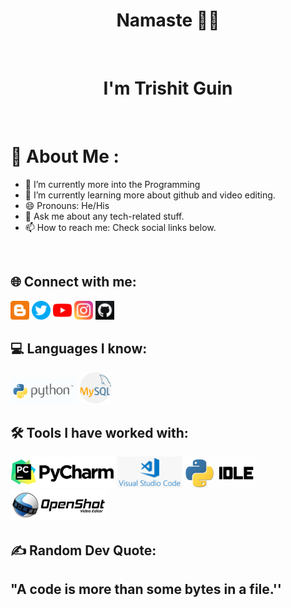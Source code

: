   <h1 align="center"> Namaste 🙏🏻 </h1> </br>
  <h1 align="center"> I'm Trishit Guin </h1> </br>
  
# 💫 About Me :
- 🔭 I’m currently more into the Programming
- 🌱 I’m currently learning more about github and video editing.
- 😄 Pronouns: He/His
- 💬 Ask me about any tech-related stuff.
- 📫 How to reach me: Check social links below.
</br>

## 🌐 Connect with me:


<a href="https://terimeristudy.blogspot.com/" alt="Blogger">
<img src="https://github.com/trishit-guin/trishit-guin/blob/main/blogger.png" height="30" width="30"></a>
<a href="https://twitter.com/trishitguin2005" alt="Twitter">
<img src="https://github.com/trishit-guin/trishit-guin/blob/main/twitter.png" height="30" width="30"></a>
<a href="https://youtube.com/@terimeristudy" alt="YouTube">
<img src="https://github.com/trishit-guin/trishit-guin/blob/main/youtube.png" height="30" width="30"></a>
<a href="https://www.instagram.com/trishit_guin/" alt="Instagram">
<img src="https://github.com/trishit-guin/trishit-guin/blob/main/instagram.png" height="30" width="30"></a>  
<a href="https://github.com/trishit-guin" alt="Github">
<img src="https://github.com/trishit-guin/trishit-guin/blob/main/github.png" height="30" width="30"></a>

## 💻 Languages I know:

<a alt="Python"><img src="https://github.com/trishit-guin/trishit-guin/blob/main/python.png" height="40" width="107"></a>
<a alt="MySql"><img src="https://github.com/trishit-guin/trishit-guin/blob/main/mysql.png" height="50" width="50"></a>

## 🛠 Tools I have worked with:

<a alt="PyCharm"><img src="https://github.com/trishit-guin/trishit-guin/blob/main/pycharm.png" height="50" width="167"></a>
<a alt="VSCode"><img src="https://github.com/trishit-guin/trishit-guin/blob/main/vscode.png" height="50" width="103"></a>
<a alt="PythonIDLE"><img src="https://github.com/trishit-guin/trishit-guin/blob/main/idle.png" height="50" width="113"></a>
<a alt="OpenShot"><img src="https://github.com/trishit-guin/trishit-guin/blob/main/openshot.png" height="50" width="155"></a>

## ✍ Random Dev Quote:
## "A code is more than some bytes in a file.''

